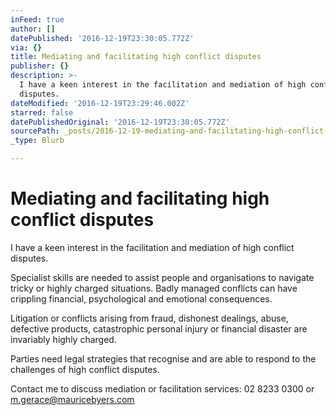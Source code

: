 ```yaml
---
inFeed: true
author: []
datePublished: '2016-12-19T23:30:05.772Z'
via: {}
title: Mediating and facilitating high conflict disputes
publisher: {}
description: >-
  I have a keen interest in the facilitation and mediation of high conflict
  disputes.
dateModified: '2016-12-19T23:29:46.002Z'
starred: false
datePublishedOriginal: '2016-12-19T23:30:05.772Z'
sourcePath: _posts/2016-12-19-mediating-and-facilitating-high-conflict-disputes.md
_type: Blurb

---
```

# Mediating and facilitating high conflict disputes

I have a keen interest in the facilitation and mediation of high conflict disputes.

Specialist skills are needed to assist people and organisations to navigate tricky or highly charged situations. Badly managed conflicts can have crippling financial, psychological and emotional consequences.

Litigation or conflicts arising from fraud, dishonest dealings, abuse, defective products, catastrophic personal injury or financial disaster are invariably highly charged. 

Parties need legal strategies that recognise and are able to respond to the challenges of high conflict disputes. 

Contact me to discuss mediation or facilitation services: 02 8233 0300 or m.gerace@mauricebyers.com